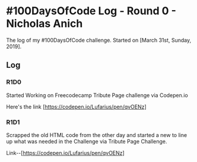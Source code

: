 # #100DaysOfCode Log - Round 0 - Nicholas Anich

The log of my #100DaysOfCode challenge. Started on [March 31st, Sunday, 2019].

## Log

### R1D0 
Started Working on Freecodecamp Tribute Page challenge via Codepen.io 

Here's the link [https://codepen.io/Lufarius/pen/qvOENz]

### R1D1
Scrapped the old HTML code from the other day and started a new to line up what was needed in the Challenge via Tribute Page Challenge.

Link--[https://codepen.io/Lufarius/pen/qvOENz]
